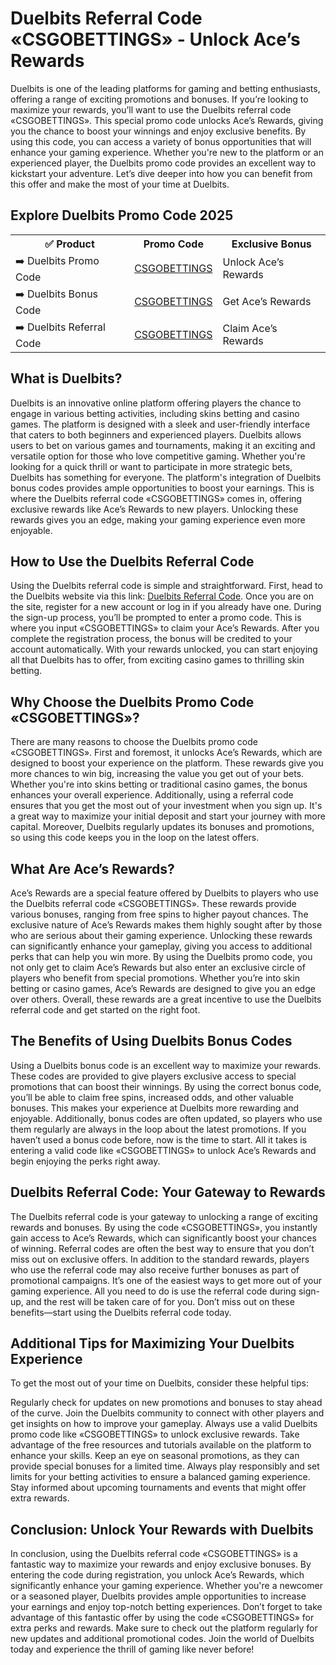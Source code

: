 <h1>Duelbits Referral Code «CSGOBETTINGS» - Unlock Ace’s Rewards</h1>
Duelbits is one of the leading platforms for gaming and betting enthusiasts, offering a range of exciting promotions and bonuses. If you’re looking to maximize your rewards, you’ll want to use the Duelbits referral code «CSGOBETTINGS». This special promo code unlocks Ace’s Rewards, giving you the chance to boost your winnings and enjoy exclusive benefits. By using this code, you can access a variety of bonus opportunities that will enhance your gaming experience. Whether you're new to the platform or an experienced player, the Duelbits promo code provides an excellent way to kickstart your adventure. Let’s dive deeper into how you can benefit from this offer and make the most of your time at Duelbits.

<h2>Explore Duelbits Promo Code 2025</h2> <table> <tr> <th>✅ Product</th> <th>Promo Code</th> <th>Exclusive Bonus</th> </tr> <tr> <td>➡️ Duelbits Promo Code</td> <td><a href="https://duelbits.com/?a=csgobettings">CSGOBETTINGS</a></td> <td>Unlock Ace’s Rewards</td> </tr> <tr> <td>➡️ Duelbits Bonus Code</td> <td><a href="https://duelbits.com/?a=csgobettings">CSGOBETTINGS</a></td> <td>Get Ace’s Rewards</td> </tr> <tr> <td>➡️ Duelbits Referral Code</td> <td><a href="https://duelbits.com/?a=csgobettings">CSGOBETTINGS</a></td> <td>Claim Ace’s Rewards</td> </tr> </table> <h2>What is Duelbits?</h2>
Duelbits is an innovative online platform offering players the chance to engage in various betting activities, including skins betting and casino games. The platform is designed with a sleek and user-friendly interface that caters to both beginners and experienced players. Duelbits allows users to bet on various games and tournaments, making it an exciting and versatile option for those who love competitive gaming. Whether you're looking for a quick thrill or want to participate in more strategic bets, Duelbits has something for everyone. The platform's integration of Duelbits bonus codes provides ample opportunities to boost your earnings. This is where the Duelbits referral code «CSGOBETTINGS» comes in, offering exclusive rewards like Ace’s Rewards to new players. Unlocking these rewards gives you an edge, making your gaming experience even more enjoyable.

<h2>How to Use the Duelbits Referral Code</h2>
Using the Duelbits referral code is simple and straightforward. First, head to the Duelbits website via this link: <a href="https://duelbits.com/?a=csgobettings">Duelbits Referral Code</a>. Once you are on the site, register for a new account or log in if you already have one. During the sign-up process, you’ll be prompted to enter a promo code. This is where you input «CSGOBETTINGS» to claim your Ace’s Rewards. After you complete the registration process, the bonus will be credited to your account automatically. With your rewards unlocked, you can start enjoying all that Duelbits has to offer, from exciting casino games to thrilling skin betting.

<h2>Why Choose the Duelbits Promo Code «CSGOBETTINGS»?</h2>
There are many reasons to choose the Duelbits promo code «CSGOBETTINGS». First and foremost, it unlocks Ace’s Rewards, which are designed to boost your experience on the platform. These rewards give you more chances to win big, increasing the value you get out of your bets. Whether you're into skins betting or traditional casino games, the bonus enhances your overall experience. Additionally, using a referral code ensures that you get the most out of your investment when you sign up. It's a great way to maximize your initial deposit and start your journey with more capital. Moreover, Duelbits regularly updates its bonuses and promotions, so using this code keeps you in the loop on the latest offers.

<h2>What Are Ace’s Rewards?</h2>
Ace’s Rewards are a special feature offered by Duelbits to players who use the Duelbits referral code «CSGOBETTINGS». These rewards provide various bonuses, ranging from free spins to higher payout chances. The exclusive nature of Ace’s Rewards makes them highly sought after by those who are serious about their gaming experience. Unlocking these rewards can significantly enhance your gameplay, giving you access to additional perks that can help you win more. By using the Duelbits promo code, you not only get to claim Ace’s Rewards but also enter an exclusive circle of players who benefit from special promotions. Whether you’re into skin betting or casino games, Ace’s Rewards are designed to give you an edge over others. Overall, these rewards are a great incentive to use the Duelbits referral code and get started on the right foot.

<h2>The Benefits of Using Duelbits Bonus Codes</h2>
Using a Duelbits bonus code is an excellent way to maximize your rewards. These codes are provided to give players exclusive access to special promotions that can boost their winnings. By using the correct bonus code, you’ll be able to claim free spins, increased odds, and other valuable bonuses. This makes your experience at Duelbits more rewarding and enjoyable. Additionally, bonus codes are often updated, so players who use them regularly are always in the loop about the latest promotions. If you haven’t used a bonus code before, now is the time to start. All it takes is entering a valid code like «CSGOBETTINGS» to unlock Ace’s Rewards and begin enjoying the perks right away.

<h2>Duelbits Referral Code: Your Gateway to Rewards</h2>
The Duelbits referral code is your gateway to unlocking a range of exciting rewards and bonuses. By using the code «CSGOBETTINGS», you instantly gain access to Ace’s Rewards, which can significantly boost your chances of winning. Referral codes are often the best way to ensure that you don’t miss out on exclusive offers. In addition to the standard rewards, players who use the referral code may also receive further bonuses as part of promotional campaigns. It’s one of the easiest ways to get more out of your gaming experience. All you need to do is use the referral code during sign-up, and the rest will be taken care of for you. Don’t miss out on these benefits—start using the Duelbits referral code today.

<h2>Additional Tips for Maximizing Your Duelbits Experience</h2>
To get the most out of your time on Duelbits, consider these helpful tips:

Regularly check for updates on new promotions and bonuses to stay ahead of the curve.
Join the Duelbits community to connect with other players and get insights on how to improve your gameplay.
Always use a valid Duelbits promo code like «CSGOBETTINGS» to unlock exclusive rewards.
Take advantage of the free resources and tutorials available on the platform to enhance your skills.
Keep an eye on seasonal promotions, as they can provide special bonuses for a limited time.
Always play responsibly and set limits for your betting activities to ensure a balanced gaming experience.
Stay informed about upcoming tournaments and events that might offer extra rewards.
<h2>Conclusion: Unlock Your Rewards with Duelbits</h2>
In conclusion, using the Duelbits referral code «CSGOBETTINGS» is a fantastic way to maximize your rewards and enjoy exclusive bonuses. By entering the code during registration, you unlock Ace’s Rewards, which significantly enhance your gaming experience. Whether you're a newcomer or a seasoned player, Duelbits provides ample opportunities to increase your earnings and enjoy top-notch betting experiences. Don’t forget to take advantage of this fantastic offer by using the code «CSGOBETTINGS» for extra perks and rewards. Make sure to check out the platform regularly for new updates and additional promotional codes. Join the world of Duelbits today and experience the thrill of gaming like never before!
